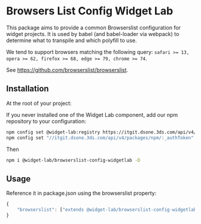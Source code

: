 # Browsers List Config Widget Lab

This package aims to provide a common Browserslist configuration for widget projects. It is used by babel (and babel-loader via webpack) to determine what to transpile and which polyfill to use.

We tend to support browsers matching the following query: `safari >= 13, opera >= 62, firefox >= 68, edge >= 79, chrome >= 74`.

See https://github.com/browserslist/browserslist.

## Installation

At the root of your project:

If you never installed one of the Widget Lab component, add our npm repository to your configuration:

```bash
npm config set @widget-lab:registry https://itgit.dsone.3ds.com/api/v4/packages/npm/
npm config set "//itgit.dsone.3ds.com/api/v4/packages/npm/:_authToken" "61qKzSxnrLqyeyBy1H-o"
```

Then

```bash
npm i @widget-lab/browserslist-config-widgetlab -D
```

## Usage

Reference it in package.json using the browserslist property:

```javascript
{
    "browserslist": ["extends @widget-lab/browserslist-config-widgetlab"]
}
```
